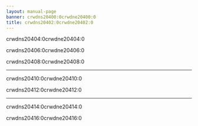 ```yaml
---
layout: manual-page
banner: crwdns20400:0crwdne20400:0
title: crwdns20402:0crwdne20402:0
---
```


<div id="controls" class="section-title">crwdns20404:0crwdne20404:0</div>
<div class="section-body">
    <div class="button-action-group">
        <p class="button-action button">crwdns20406:0crwdne20406:0</p>
        <p class="button-action-text">crwdns20408:0crwdne20408:0</p>
    </div>
    <hr>
    <div class="button-action-group">
        <p class="button-action button">crwdns20410:0crwdne20410:0</p>
        <p class="button-action-text">crwdns20412:0crwdne20412:0</p>
    </div>
    <hr>
    <div class="button-action-group">
        <p class="button-action button">crwdns20414:0crwdne20414:0</p>
        <p class="button-action-text">crwdns20416:0crwdne20416:0</p>
    </div>
</div>
